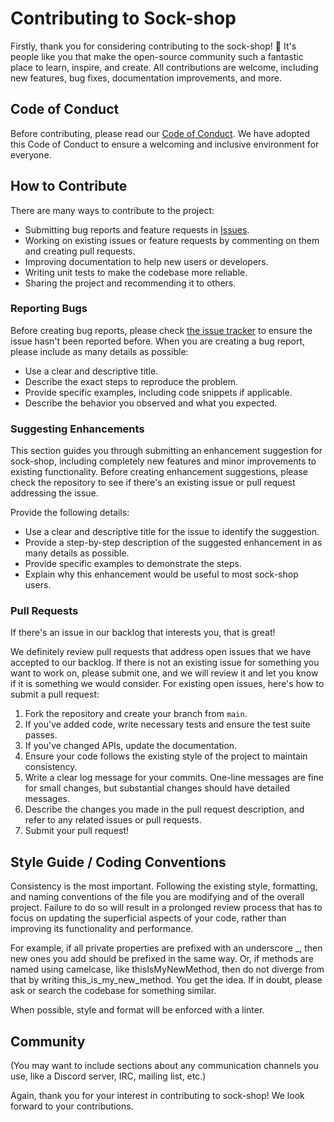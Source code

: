 # Contributing to Sock-shop

Firstly, thank you for considering contributing to the sock-shop! 🎉 It's people like you that make the open-source community such a fantastic place to learn, inspire, and create. All contributions are welcome, including new features, bug fixes, documentation improvements, and more.

## Code of Conduct

Before contributing, please read our [Code of Conduct](CODE_OF_CONDUCT.md). We have adopted this Code of Conduct to ensure a welcoming and inclusive environment for everyone.

## How to Contribute

There are many ways to contribute to the project:

- Submitting bug reports and feature requests in [Issues](https://github.com/jodeev/sock-shop/issues).
- Working on existing issues or feature requests by commenting on them and creating pull requests.
- Improving documentation to help new users or developers.
- Writing unit tests to make the codebase more reliable.
- Sharing the project and recommending it to others.

### Reporting Bugs

Before creating bug reports, please check [the issue tracker](https://github.com/jodeev/sock-shop/issues) to ensure the issue hasn't been reported before. When you are creating a bug report, please include as many details as possible:

- Use a clear and descriptive title.
- Describe the exact steps to reproduce the problem.
- Provide specific examples, including code snippets if applicable.
- Describe the behavior you observed and what you expected.

### Suggesting Enhancements

This section guides you through submitting an enhancement suggestion for sock-shop, including completely new features and minor improvements to existing functionality. Before creating enhancement suggestions, please check the repository to see if there's an existing issue or pull request addressing the issue.

Provide the following details:

- Use a clear and descriptive title for the issue to identify the suggestion.
- Provide a step-by-step description of the suggested enhancement in as many details as possible.
- Provide specific examples to demonstrate the steps.
- Explain why this enhancement would be useful to most sock-shop users.

### Pull Requests

If there's an issue in our backlog that interests you, that is great! 

We definitely review pull requests that address open issues that we have accepted to our backlog. If there is not an existing issue for something you want to work on, please submit one, and we will review it and let you know if it is something we would consider. For existing open issues, here's how to submit a pull request:

1. Fork the repository and create your branch from `main`.
2. If you've added code, write necessary tests and ensure the test suite passes.
3. If you've changed APIs, update the documentation.
4. Ensure your code follows the existing style of the project to maintain consistency.
5. Write a clear log message for your commits. One-line messages are fine for small changes, but substantial changes should have detailed messages.
6. Describe the changes you made in the pull request description, and refer to any related issues or pull requests.
7. Submit your pull request!

## Style Guide / Coding Conventions

Consistency is the most important. Following the existing style, formatting, and naming conventions of the file you are modifying and of the overall project. Failure to do so will result in a prolonged review process that has to focus on updating the superficial aspects of your code, rather than improving its functionality and performance.

For example, if all private properties are prefixed with an underscore _, then new ones you add should be prefixed in the same way. Or, if methods are named using camelcase, like thisIsMyNewMethod, then do not diverge from that by writing this_is_my_new_method. You get the idea. If in doubt, please ask or search the codebase for something similar.

When possible, style and format will be enforced with a linter.

## Community

(You may want to include sections about any communication channels you use, like a Discord server, IRC, mailing list, etc.)

Again, thank you for your interest in contributing to sock-shop! We look forward to your contributions.
